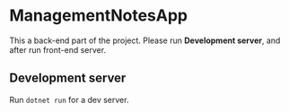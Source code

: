 # ManagementNotesApp

This a back-end part of the project. 
Please run **Development server**, and after run front-end server.

## Development server

Run `dotnet run` for a dev server. 